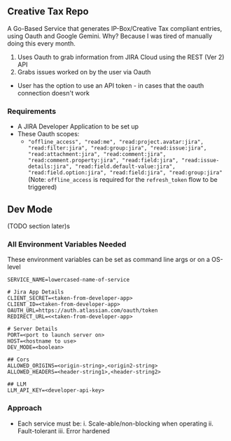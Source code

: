 ## Creative Tax Repo
A Go-Based Service that generates IP-Box/Creative Tax compliant entries, using Oauth and Google Gemini. 
Why? Because I was tired of manually doing this every month.

1. Uses Oauth to grab information from JIRA Cloud using the REST (Ver 2) API
2. Grabs issues worked on by the user via Oauth
  - User has the option to use an API token - in cases that the oauth connection doesn't work

### Requirements
* A JIRA Developer Application to be set up 
* These Oauth scopes:
  - `"offline_access", "read:me", "read:project.avatar:jira", "read:filter:jira", "read:group:jira", "read:issue:jira", "read:attachment:jira", "read:comment:jira", "read:comment.property:jira", "read:field:jira", "read:issue-details:jira", "read:field.default-value:jira", "read:field.option:jira", "read:field:jira", "read:group:jira"`
    (Note: `offline_access` is required for the `refresh_token` flow to be triggered)


## Dev Mode
(TODO section later)s

### All Environment Variables Needed
These environment variables can be set as command line args or on a OS-level

```
SERVICE_NAME=lowercased-name-of-service

# Jira App Details
CLIENT_SECRET=<taken-from-developer-app>
CLIENT_ID=<taken-from-developer-app>
OAUTH_URL=https://auth.atlassian.com/oauth/token
REDIRECT_URL=<<taken-from-developer-app> 

# Server Details
PORT=<port to launch server on>
HOST=<hostname to use>
DEV_MODE=<boolean>

## Cors
ALLOWED_ORIGINS=<origin-string>,<origin2-string>
ALLOWED_HEADERS=<header-string1>,<header-string2>

## LLM 
LLM_API_KEY=<developer-api-key>
```

### Approach
* Each service must be:
  i. Scale-able/non-blocking when operating
  ii. Fault-tolerant
  iii. Error hardened